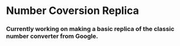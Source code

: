 # Number Coversion Replica
### Currently working on making a basic replica of the classic number converter from Google.
